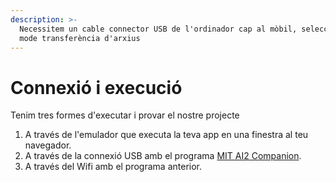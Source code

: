 ```yaml
---
description: >-
  Necessitem un cable connector USB de l'ordinador cap al mòbil, seleccionem
  mode transferència d'arxius
---
```


# Connexió i execució

Tenim tres formes d'executar i provar el nostre projecte

1. A través de l'emulador que executa la teva app en una finestra al teu navegador. 
2.  A través de la connexió USB amb el programa [MIT AI2 Companion](https://play.google.com/store/apps/details?id=edu.mit.appinventor.aicompanion3&hl=es).
3. A través del Wifi amb el programa anterior.



